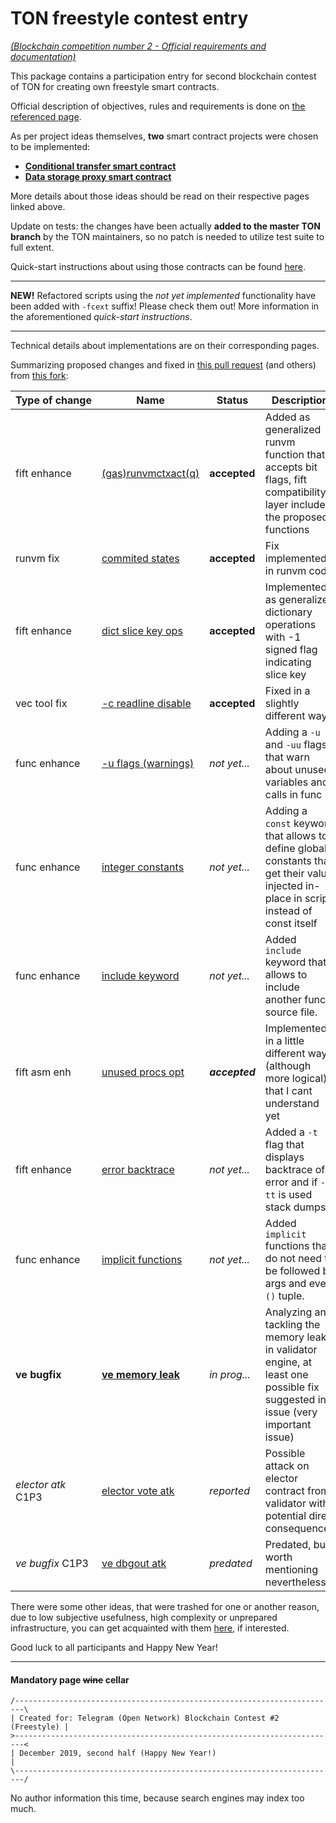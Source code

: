 # TON freestyle contest entry

[*(Blockchain competition number 2 - Official requirements and documentation)*](doc/Official.md)

This package contains a participation entry for second blockchain contest of TON for creating own freestyle smart contracts. 

Official description of objectives, rules and requirements is done on [the referenced page](doc/Official.md). 

As per project ideas themselves, **two** smart contract projects were chosen to be implemented:

* [**Conditional transfer smart contract**](doc/Project1.md)
* [**Data storage proxy smart contract**](doc/Project2.md)

More details about those ideas should be read on their respective pages linked above.

Update on tests: the changes have been actually **added to the master TON branch** by the TON maintainers, so no patch is needed to utilize test suite to full extent.

Quick-start instructions about using those contracts can be found [here](doc/Quick.md).

---

**NEW!** Refactored scripts using the *not yet implemented* functionality have been added with `-fcext` suffix! Please check them out! More information in the aforementioned *quick-start instructions*.

---

Technical details about implementations are on their corresponding pages.

Summarizing proposed changes and fixed in [this pull request](https://github.com/ton-blockchain/ton/pull/220) (and others) from [this fork](https://github.com/Skydev0h/ton):

| Type of change     | Name                                                         | Status         | Description                                                  |
| ------------------ | ------------------------------------------------------------ | -------------- | ------------------------------------------------------------ |
| fift enhance       | [(gas)runvmctxact(q)](https://github.com/ton-blockchain/ton/pull/220/commits/7572b6cbec1ed255a10fcb6031635e47a865e10c) | **accepted**   | Added as generalized runvm function that accepts bit flags, fift compatibility layer includes the proposed functions |
| runvm fix          | [commited states](https://github.com/ton-blockchain/ton/pull/220/commits/03857adfa55354368a064be0361ec093c854bde3) | **accepted**   | Fix implemented in runvm code                                |
| fift enhance       | [dict slice key ops](https://github.com/ton-blockchain/ton/pull/220/commits/22f32e13bef22be6ffc94f9dd481a0ca7df62790) | **accepted**   | Implemented as generalized dictionary operations with -1 signed flag indicating slice key |
| vec tool fix       | [-c readline disable](https://github.com/ton-blockchain/ton/pull/220/commits/4a1ea66bdbc84abd313f6419b8e0490bc9d08b54) | **accepted**   | Fixed in a slightly different way                            |
| func enhance       | [-u flags (warnings)](https://github.com/ton-blockchain/ton/pull/229) | *not yet...*   | Adding a `-u` and `-uu` flags that warn about unused variables and calls in func |
| func enhance       | [integer constants](https://github.com/ton-blockchain/ton/pull/227) | *not yet...*   | Adding a `const` keyword that allows to define global constants that get their value injected in-place in script instead of const itself |
| func enhance       | [include keyword](https://github.com/ton-blockchain/ton/pull/228) | *not yet...*   | Added `include` keyword that allows to include another func source file. |
| fift asm enh       | [unused procs opt](https://github.com/ton-blockchain/ton/pull/230) | ***accepted*** | Implemented in a little different way (although more logical) that I cant understand yet |
| fift enhance       | [error backtrace](https://github.com/ton-blockchain/ton/pull/231) | *not yet...*   | Added a `-t` flag that displays backtrace of error and if `-tt` is used stack dumps |
| func enhance       | [implicit functions](https://github.com/ton-blockchain/ton/pull/236) | *not yet...*   | Added `implicit` functions that do not need to be followed by args and even `()` tuple. |
| **ve bugfix**      | **[ve memory leak](https://github.com/ton-blockchain/ton/issues/235#issuecomment-581017463)** | *in prog...*   | Analyzing and tackling the memory leak in validator engine, at least one possible fix suggested in issue (very important issue) |
| *elector atk* C1P3 | [elector vote atk](https://github.com/ton-blockchain/ton/issues/240) | *reported*     | Possible attack on elector contract from validator with potential dire consequences |
| *ve bugfix* C1P3   | [ve dbgout atk](https://github.com/ton-blockchain/ton/issues/246) | *predated*     | Predated, but worth mentioning nevertheless                  |

There were some other ideas, that were trashed for one or another reason, due to low subjective usefulness, high complexity or unprepared infrastructure, you can get acquainted with them [here](doc/Unchosen.md), if interested.

Good luck to all participants and Happy New Year!



---



#### Mandatory page ~~wine~~ cellar

```
/------------------------------------------------------------------------\
| Created for: Telegram (Open Network) Blockchain Contest #2 (Freestyle) |
>------------------------------------------------------------------------<
| December 2019, second half (Happy New Year!)                           |
\------------------------------------------------------------------------/
```

No author information this time, because search engines may index too much.